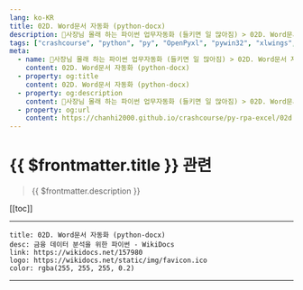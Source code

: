 ```yaml
---
lang: ko-KR
title: 02D. Word문서 자동화 (python-docx) 
description: 🐍사장님 몰래 하는 파이썬 업무자동화 (들키면 일 많아짐) > 02D. Word문서 자동화 (python-docx) 
tags: ["crashcourse", "python", "py", "OpenPyxl", "pywin32", "xlwings", "python-docx", "excel"]
meta:
  - name: 🐍사장님 몰래 하는 파이썬 업무자동화 (들키면 일 많아짐) > 02D. Word문서 자동화 (python-docx) 
    content: 02D. Word문서 자동화 (python-docx) 
  - property: og:title
    content: 02D. Word문서 자동화 (python-docx) 
  - property: og:description
    content: 🐍사장님 몰래 하는 파이썬 업무자동화 (들키면 일 많아짐) > 02D. Word문서 자동화 (python-docx) 
  - property: og:url
    content: https://chanhi2000.github.io/crashcourse/py-rpa-excel/02d.html
---
```


# {{ $frontmatter.title }} 관련

> {{ $frontmatter.description }}

[[toc]]

---

```card
title: 02D. Word문서 자동화 (python-docx)
desc: 금융 데이터 분석을 위한 파이썬 - WikiDocs
link: https://wikidocs.net/157980
logo: https://wikidocs.net/static/img/favicon.ico
color: rgba(255, 255, 255, 0.2)
```

---

<TagLinks />